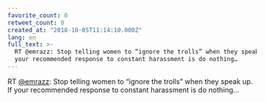 ```yaml
---
favorite_count: 0
retweet_count: 0
created_at: "2018-10-05T11:14:10.000Z"
lang: en
full_text: >-
  RT @emrazz: Stop telling women to “ignore the trolls” when they speak up. If
  your recommended response to constant harassment is do nothing…
---
```


RT [@emrazz](https://twitter.com/emrazz): Stop telling women to “ignore the
trolls” when they speak up. If your recommended response to constant harassment
is do nothing…
